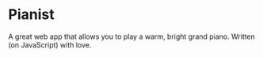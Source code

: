 Pianist
=======

A great web app that allows you to play a warm, bright grand piano. Written (on JavaScript) with love.
